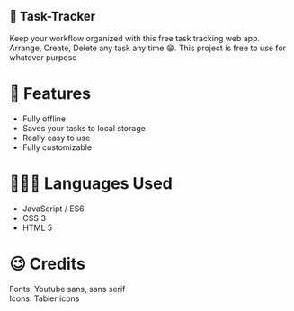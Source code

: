 ## 📝 Task-Tracker
Keep your workflow organized with this free task tracking web app.
Arrange, Create, Delete any task any time 😁. This project is free to use for whatever purpose

# 🧠 Features
- Fully offline
- Saves your tasks to local storage
- Really easy to use
- Fully customizable

# 👨🏻‍💻 Languages Used

- JavaScript / ES6
- CSS 3
- HTML 5

# 😉 Credits
Fonts: Youtube sans, sans serif <br/>
Icons: Tabler icons

